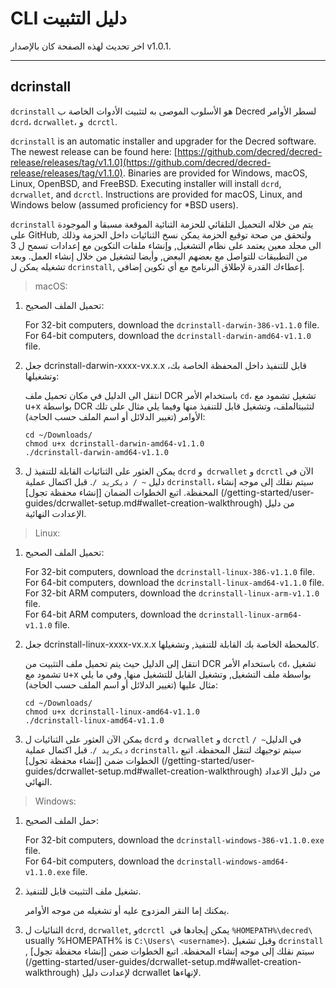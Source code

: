 # CLI دليل التثبيت

اخر تحديث لهذه الصفحة كان بالإصدار v1.0.1.

---

## dcrinstall 

`dcrinstall` هو الأسلوب الموصى به لتثبيت الأدوات الخاصة ب Decred لسطر الأوامر` dcrd`، `dcrwallet`، و` dcrctl`.

`dcrinstall` is an automatic installer and upgrader for the Decred software. The newest release can be found here: [https://github.com/decred/decred-release/releases/tag/v1.1.0](https://github.com/decred/decred-release/releases/tag/v1.1.0). Binaries are provided for Windows, macOS, Linux, OpenBSD, and FreeBSD. Executing installer will install `dcrd`, `dcrwallet`, and `dcrctl`. Instructions are provided for macOS, Linux, and Windows below (assumed proficiency for *BSD users).

`dcrinstall` يتم من خلاله التحميل التلقائي للحزمة الثنائية الموقعة مسبقا و الموجودة على GitHub, ولتحقق من صحة توقيع الحزمة يمكن نسخ الثنائيات داخل الحزمة وذلك الى مجلد معين يعتمد على نظام التشغيل, وإنشاء ملفات التكوين مع إعدادات تسمح ل 3 من التطبيقات للتواصل مع بعضهم البعض, وأيضا لتشغيل من خلال إنشاء العمل. وبعد تشغيله يمكن ل `dcrinstall`, إعطاءك القدرة لإطلاق البرنامج مع أي تكوين إضافي.

> macOS:

1. تحميل الملف الصحيح:

    For 32-bit computers, download the `dcrinstall-darwin-386-v1.1.0` file. <br />
    For 64-bit computers, download the `dcrinstall-darwin-amd64-v1.1.0` file.

2. جعل dcrinstall-darwin-xxxx-vx.x.x  قابل للتنفيذ داخل المحفظة الخاصة بك، وتشغيلها:

   انتقل الى الدليل في مكان تحميل ملف DCR باستخدام الأمر  `cd`، تشغيل تشمود مع u+x بواسطة DCR  لتثبيتالملف، وتشغيل قابل للتنفيذ منها وفيما يلي مثال على تلك الأوامر (تغيير الدلائل أو اسم الملف حسب الحاجة):
    
    `cd ~/Downloads/` <br />
    `chmod u+x dcrinstall-darwin-amd64-v1.1.0` <br />
    `./dcrinstall-darwin-amd64-v1.1.0`
    
3. يمكن العثور على الثنائيات القابلة للتنفيذ ل `dcrd` و` dcrwallet` و `dcrctl` الآن في دليل `~ / ديكريد /`. قبل اكتمال عملية `dcrinstall`، سيتم نقلك إلى موجه إنشاء المحفظة. اتبع الخطوات الضمان [إنشاء محفظة تجول] (/getting-started/user-guides/dcrwallet-setup.md#wallet-creation-walkthrough)  من دليل الإعدادت النهائية.

> Linux:

1. تحميل الملف الصحيح:

    For 32-bit computers, download the `dcrinstall-linux-386-v1.1.0` file. <br />
    For 64-bit computers, download the `dcrinstall-linux-amd64-v1.1.0` file. <br />
    For 32-bit ARM computers, download the `dcrinstall-linux-arm-v1.1.0` file. <br />
    For 64-bit ARM computers, download the `dcrinstall-linux-arm64-v1.1.0` file.

2. جعل dcrinstall-linux-xxxx-vx.x.x كالمحطة الخاصة بك القابلة للتنفيذ, وتشغيلها.

   انتقل إلى الدليل حيث يتم تحميل ملف التثبيت من DCR باستخدام الأمر `cd`، تشغيل تشمود مع u+x بواسطة ملف التشغيل, وتشغيل القابل للتشغيل منها, وفي ما يلي مثال عليها  (تغيير الدلائل أو اسم الملف حسب الحاجة):
    
    `cd ~/Downloads/` <br />
    `chmod u+x dcrinstall-linux-amd64-v1.1.0` <br />
    `./dcrinstall-linux-amd64-v1.1.0`
    
3. يمكن الآن العثور على الثنائيات ل `dcrd` و` dcrwallet` و `dcrctl` في الدليل` ~ / ديكريد / `. قبل اكتمال عملية `dcrinstall`، سيتم توجيهك لتنقل المحفظة. اتبع الخطوات ضمن [إنشاء محفظة تجول] (/getting-started/user-guides/dcrwallet-setup.md#wallet-creation-walkthrough) من دليل الاعداد النهائي.

> Windows:

1. حمل الملف الصحيح:

    For 32-bit computers, download the `dcrinstall-windows-386-v1.1.0.exe` file. <br />
    For 64-bit computers, download the `dcrinstall-windows-amd64-v1.1.0.exe` file. <br />

2.  تشغيل  ملف التثبيت  قابل للتنفيذ.

    يمكنك إما النقر المزدوج عليه أو تشغيله من موجه الأوامر.
    
3. الثنائيات ل `dcrd`, `dcrwallet`,  و`dcrctl`  يمكن إيجادها في `%HOMEPATH%\decred\` 
 usually %HOMEPATH% is `C:\Users\ <username>`).  وقبل تشغيل  `dcrinstall` , سيتم نقلك إلى موجه إنشاء المحفظة. اتبع الخطوات ضمن [إنشاء محفظة تجول] (/getting-started/user-guides/dcrwallet-setup.md#wallet-creation-walkthrough)  لإعدادت دليل dcrwallet لإنهاءها.
